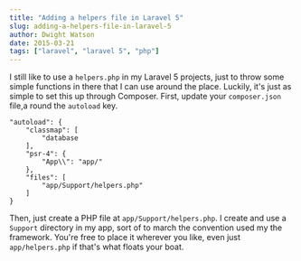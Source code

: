 ```yaml
---
title: "Adding a helpers file in Laravel 5"
slug: adding-a-helpers-file-in-laravel-5
author: Dwight Watson
date: 2015-03-21
tags: ["laravel", "laravel 5", "php"]
---
```


I still like to use a `helpers.php` in my Laravel 5 projects, just to throw some simple functions in there that I can use around the place. Luckily, it's just as simple to set this up through Composer. First, update your `composer.json` file,a round the `autoload` key.

    "autoload": {
        "classmap": [
            "database
        ],
        "psr-4": {
            "App\\": "app/"
        },
        "files": [
            "app/Support/helpers.php"
        ]
    }

Then, just create a PHP file at `app/Support/helpers.php`. I create and use a `Support` directory in my app, sort of to march the convention used my the framework. You're free to place it wherever you like, even just `app/helpers.php` if that's what floats your boat.
